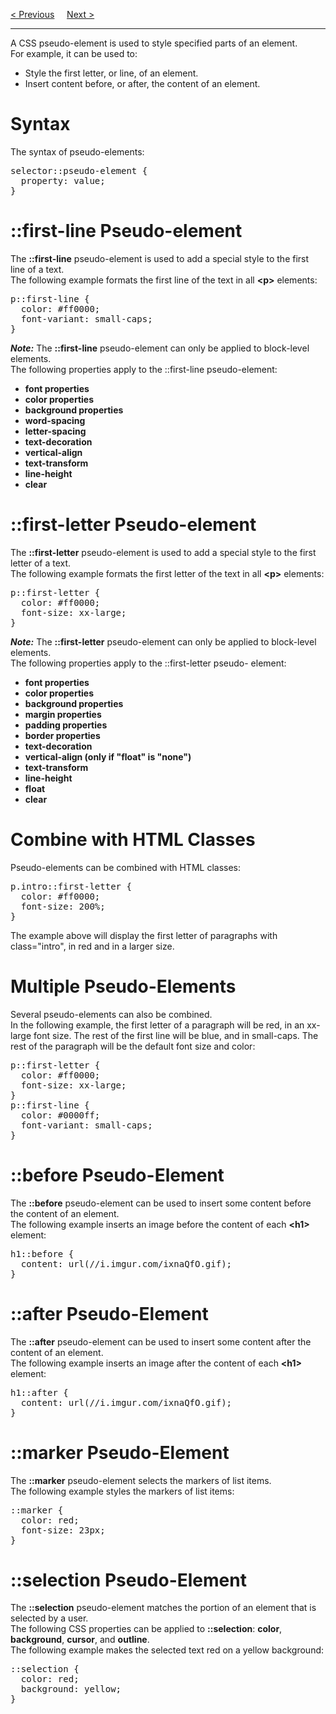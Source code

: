 <a href="/CSS/Pseudo-Class.md">&lt; Previous</a>
&nbsp;&nbsp;&nbsp;
<a href="/CSS/Opacity.md">Next &gt;</a>
<hr>
A CSS pseudo-element is used to style specified parts of an element.
<br>
For example, it can be used to:
<ul>
  <li>Style the first letter, or line, of an element.</li>
  <li>Insert content before, or after, the content of an element.</li>
</ul>
<h1>Syntax</h1>
The syntax of pseudo-elements:
<pre>
selector::pseudo-element {
  property: value;
}
</pre>
<h1>::first-line Pseudo-element</h1>
The <b>::first-line</b> pseudo-element is used to add a special style to the first line of a text.
<br>
The following example formats the first line of the text in all <b>&lt;p&gt;</b> elements:
<pre>
p::first-line {
  color: #ff0000;
  font-variant: small-caps;
}
</pre>
<b><i>Note:</i></b> The <b>::first-line</b> pseudo-element can only be applied to block-level elements.
<br>
The following properties apply to the ::first-line pseudo-element:
<ul>
  <li><b>font properties</b></li>
  <li><b>color properties</b></li>
  <li><b>background properties</b></li>
  <li><b>word-spacing</b></li>
  <li><b>letter-spacing</b></li>
  <li><b>text-decoration</b></li>
  <li><b>vertical-align</b></li>
  <li><b>text-transform</b></li>
  <li><b>line-height</b></li>
  <li><b>clear</b></li>
</ul>
<h1>::first-letter Pseudo-element</h1>
The <b>::first-letter</b> pseudo-element is used to add a special style to the first letter of a text.
<br>
The following example formats the first letter of the text in all <b>&lt;p&gt;</b> elements:
<pre>
p::first-letter {
  color: #ff0000;
  font-size: xx-large;
}
</pre>
<b><i>Note:</i></b> The <b>::first-letter</b> pseudo-element can only be applied to block-level elements.
<br>
The following properties apply to the ::first-letter pseudo- element: 
<ul>
  <li><b>font properties</b></li>
  <li><b>color properties</b></li>
  <li><b>background properties</b></li>
  <li><b>margin properties</b></li>
  <li><b>padding properties</b></li>
  <li><b>border properties</b></li>
  <li><b>text-decoration</b></li>
  <li><b>vertical-align (only if "float" is "none")</b></li>
  <li><b>text-transform</b></li>
  <li><b>line-height</b></li>
  <li><b>float</b></li>
  <li><b>clear</b></li>
</ul>
<h1>Combine with HTML Classes</h1>
Pseudo-elements can be combined with HTML classes:
<pre>
p.intro::first-letter {
  color: #ff0000;
  font-size: 200%;
}
</pre>
The example above will display the first letter of paragraphs with class="intro", in red and in a larger size.
<h1>Multiple Pseudo-Elements</h1>
Several pseudo-elements can also be combined.
<br>
In the following example, the first letter of a paragraph will be red, in an xx-large font size. The rest of the first line will be blue, and in small-caps. The rest of the paragraph will be the default font size and color:
<pre>
p::first-letter {
  color: #ff0000;
  font-size: xx-large;
}
p::first-line {
  color: #0000ff;
  font-variant: small-caps;
}
</pre>
<h1>::before Pseudo-Element</h1>
The <b>::before</b> pseudo-element can be used to insert some content before the content of an element.
<br>
The following example inserts an image before the content of each <b>&lt;h1&gt;</b> element:
<pre>
h1::before {
  content: url(//i.imgur.com/ixnaQfO.gif);
}
</pre>
<h1>::after Pseudo-Element</h1>
The <b>::after</b> pseudo-element can be used to insert some content after the content of an element.
<br>
The following example inserts an image after the content of each <b>&lt;h1&gt;</b> element:
<pre>
h1::after {
  content: url(//i.imgur.com/ixnaQfO.gif);
}
</pre>
<h1>::marker Pseudo-Element</h1>
The <b>::marker</b> pseudo-element selects the markers of list items.
<br>
The following example styles the markers of list items:
<pre>
::marker {
  color: red;
  font-size: 23px;
}
</pre>
<h1>::selection Pseudo-Element</h1>
The <b>::selection</b> pseudo-element matches the portion of an element that is selected by a user.
<br>
The following CSS properties can be applied to <b>::selection</b>: <b>color</b>, <b>background</b>, <b>cursor</b>, and <b>outline</b>.
<br>
The following example makes the selected text red on a yellow background:
<pre>
::selection {
  color: red;
  background: yellow;
}
</pre>

